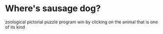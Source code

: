 # Where's sausage dog?

zoological pictorial puzzle program
win by clicking on the animal that is one of its kind
